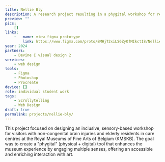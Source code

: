 ```yaml
---
title: Nellie Bly
description: A research project resulting in a phygital workshop for residents of residential care centres and visitors of day centres, where visual art is explored inclusively and in a user-friendly manner, engaging various senses through techniques drawn from reminiscence therapy.
preview: ""
pics:
    []
links:
    -   name: view figma prototype
        link: https://www.figma.com/proto/BMHjT2xiLS6ZyOfMIkctI8/Nellie-Bly?page-id=407%3A182&node-id=407-183&p=f&viewport=525%2C405%2C0.06&t=s0nZi2yn6YtkovUU-1&scaling=min-zoom&content-scaling=fixed
year: 2024
partners:
    - Devine I visual design 2
services:
    - web design
tools:
    - Figma
    - Photoshop
    - Procreate
device: []
role: individual student work
tags:
    - Scrollytelling
    - Web Design
draft: true
permalink: projects/nellie-bly/
---
```

This project focused on designing an inclusive, sensory-based workshop for visitors with non-congenital brain injuries and elderly residents in care centres at the Royal Museums of Fine Arts of Belgium (KMSKB). The goal was to create a "phygital" (physical + digital) tool that enhances the museum experience by engaging multiple senses, offering an accessible and enriching interaction with art.